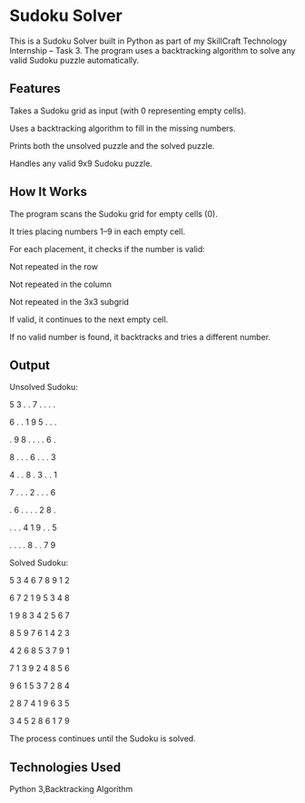 # Sudoku Solver 

This is a Sudoku Solver built in Python as part of my SkillCraft Technology Internship – Task 3.
The program uses a backtracking algorithm to solve any valid Sudoku puzzle automatically.

## Features

Takes a Sudoku grid as input (with 0 representing empty cells).

Uses a backtracking algorithm to fill in the missing numbers.

Prints both the unsolved puzzle and the solved puzzle.

Handles any valid 9x9 Sudoku puzzle.

## How It Works

The program scans the Sudoku grid for empty cells (0).

It tries placing numbers 1–9 in each empty cell.

For each placement, it checks if the number is valid:

Not repeated in the row

Not repeated in the column

Not repeated in the 3x3 subgrid

If valid, it continues to the next empty cell.

If no valid number is found, it backtracks and tries a different number.

## Output

Unsolved Sudoku:

5 3 . . 7 . . . .

6 . . 1 9 5 . . .

. 9 8 . . . . 6 .

8 . . . 6 . . . 3


4 . . 8 . 3 . . 1

7 . . . 2 . . . 6

. 6 . . . . 2 8 .

. . . 4 1 9 . . 5

. . . . 8 . . 7 9

Solved Sudoku:

5 3 4 6 7 8 9 1 2

6 7 2 1 9 5 3 4 8

1 9 8 3 4 2 5 6 7


8 5 9 7 6 1 4 2 3


4 2 6 8 5 3 7 9 1

7 1 3 9 2 4 8 5 6

9 6 1 5 3 7 2 8 4

2 8 7 4 1 9 6 3 5

3 4 5 2 8 6 1 7 9


The process continues until the Sudoku is solved.

## Technologies Used

Python 3,Backtracking Algorithm
